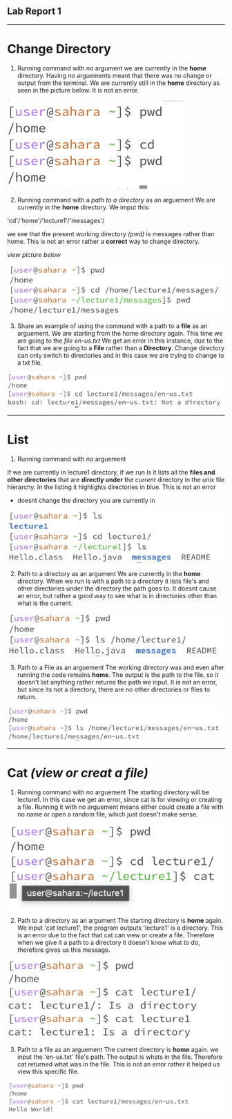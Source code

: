 ## Lab Report 1

---
# Change Directory

1) Running command with *no* argument
we are currently in the **home** directory.
Having *no* arguements meant that there was no change or output from the terminal.
We are currently still in the **home** directory as seen in the picture below. It is not an error.

![Image](cd_no_arg.png)

2) Running command with a *path to a directory* as an arguement
We are currently in the **home** directory.
We imput this:

 
'cd'/'home'/'lecture1'/'messages'/

we see that the present working directory *(pwd)* is messages rather than home.
This is not an error rather a **correct** way to change directory.

*view picture below*

![Image](cd_filepath.png)


3) Share an example of using the command with a path to a **file** as an arguement.
We are starting from the home directory again.
This time we are going to the *file en-us.txt*
We get an error in this instance, due to the fact that we are going to a **File** rather than a **Directory**.
Change directory can only switch to directories and in this case we are trying to change to a txt file.

![Image](cd_tofile.png)

---


# List

1) Running command with *no* arguement

If we are currently in lecture1 directory, if we run ls it lists all the **files and other directories** that are **directly under** the *current* directory in the unix file hierarchy. In the listing it highlights directories in blue. This is not an error
* doesnt change the directory you are currently in

![Image](LS1.png)

2) Path to a directory as an argument
We are currently in the **home** directory. When we run ls with a path to a directory it lists file's and other directories under the directory the path goes to. It doesnt cause an error, but rather a good way to see what is in directories other than what is the current.

![Image](LS_dir_path.png)

3) Path to a File as an arguement
The working directory was and even after running the code remains **home**.
The output is the path to the file, so it doesn't  list anything rather returns the path we input.
It is not an error, but since its not a directory, there are no other directories or files to return.

![Image](real_last.png)


---

# Cat *(view or creat a file)*

1) Running command with *no* arguement
The starting directory will be lecture1. In this case we get an error, since cat is for viewing or creating a file. Running it with no arguement means either could create a file with no name or open a random file, which just doesn't make sense.

![Image](cat_1.png)

2) Path to a directory as an argument
The starting directory is **home** again. We input 'cat lecture1', the program outputs 'lecture1' is a directory. This is an error due to the fact that cat can view or create a file. Therefore when we give it a path to a directory it doesn't know what to do, therefore gives us this message.

![image](cat_2.png)


3) Path to a file as an arguement
The current directory is **home** again. we input the 'en-us.txt' file's path. The output is whats in the file. Therefore cat returned what was in the file. This is not an error rather it helped us view this specific file.

![image](cat_3.png)









